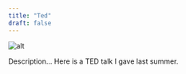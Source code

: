 ```yaml
---
title: "Ted"
draft: false
---
```


![alt](//via.placeholder.com/640x150)

Description...
Here is a TED talk I gave last summer. 
